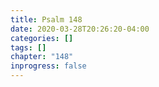 ```yaml
---
title: Psalm 148
date: 2020-03-28T20:26:20-04:00
categories: []
tags: []
chapter: "148"
inprogress: false
---
```


